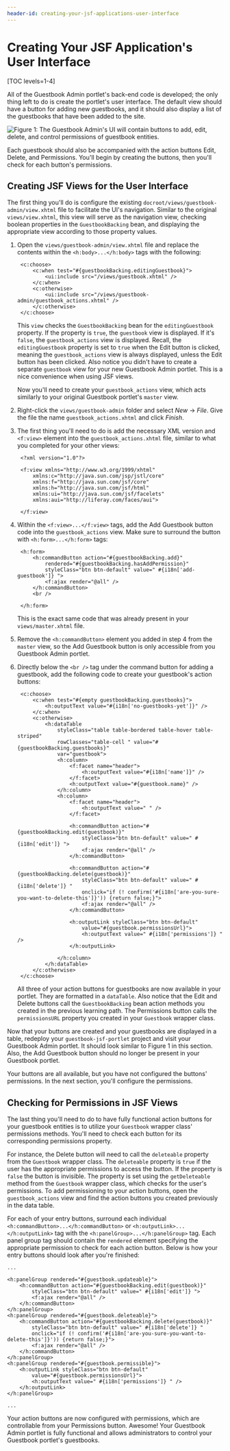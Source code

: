 ```yaml
---
header-id: creating-your-jsf-applications-user-interface
---
```


# Creating Your JSF Application's User Interface

[TOC levels=1-4]

All of the Guestbook Admin portlet's back-end code is developed; the only thing
left to do is create the portlet's user interface. The default view should have
a button for adding new guestbooks, and it should also display a list of the
guestbooks that have been added to the site. 

![Figure 1: The Guestbook Admin's UI will contain buttons to add, edit, delete, and control permissions of guestbook entities.](../../../images/guestbook-admin-jsf.png)

Each guestbook should also be accompanied with the action buttons Edit, Delete,
and Permissions. You'll begin by creating the buttons, then you'll check for
each button's permissions. 

## Creating JSF Views for the User Interface

The first thing you'll do is configure the existing
`docroot/views/guestbook-admin/view.xhtml` file to facilitate the UI's
navigation. Similar to the original `views/view.xhtml`, this view will serve as
the navigation view, checking boolean properties in the `GuestbookBacking` bean,
and displaying the appropriate view according to those property values. 

1. Open the `views/guestbook-admin/view.xhtml` file and replace the contents
   within the `<h:body>...</h:body>` tags with the following: 

        <c:choose>
            <c:when test="#{guestbookBacking.editingGuestbook}">
                <ui:include src="/views/guestbook.xhtml" />
            </c:when>
            <c:otherwise>
                <ui:include src="/views/guestbook-admin/guestbook_actions.xhtml" />
            </c:otherwise>
        </c:choose>

    This `view` checks the `GuestbookBacking` bean for the `editingGuestbook`
    property. If the property is `true`, the `guestbook` view is displayed. If
    it's `false`, the `guestbook_actions` view is displayed. Recall, the
    `editingGuestbook` property is set to `true` when the Edit button is
    clicked, meaning the `guestbook_actions` view is always displayed, unless
    the Edit button has been clicked. Also notice you didn't have to create a
    separate `guestbook` view for your new Guestbook Admin portlet. This is a
    nice convenience when using JSF views. 

    Now you'll need to create your `guestbook_actions` view, which acts
    similarly to your original Guestbook portlet's `master` view. 

2. Right-click the `views/guestbook-admin` folder and select *New* &rarr;
   *File*. Give the file the name `guestbook_actions.xhtml` and click *Finish*. 

3. The first thing you'll need to do is add the necessary XML version and
   `<f:view>` element into the `guestbook_actions.xhtml` file, similar to what
   you completed for your other views: 

        <?xml version="1.0"?>

        <f:view xmlns="http://www.w3.org/1999/xhtml"
            xmlns:c="http://java.sun.com/jsp/jstl/core"
            xmlns:f="http://java.sun.com/jsf/core"
            xmlns:h="http://java.sun.com/jsf/html"
            xmlns:ui="http://java.sun.com/jsf/facelets"
            xmlns:aui="http://liferay.com/faces/aui">

        </f:view>

4. Within the `<f:view>...</f:view>` tags, add the Add Guestbook button code
   into the `guestbook_actions` view. Make sure to surround the button with
   `<h:form>...</h:form>` tags: 

        <h:form>
            <h:commandButton action="#{guestbookBacking.add}"
                rendered="#{guestbookBacking.hasAddPermission}"
                styleClass="btn btn-default" value=" #{i18n['add-guestbook']} ">
                <f:ajax render="@all" />
            </h:commandButton>
            <br />

        </h:form>

    This is the exact same code that was already present in your
    `views/master.xhtml` file.

5. Remove the `<h:commandButton>` element you added in step 4 from the `master`
   view, so the Add Guestbook button is only accessible from you Guestbook Admin
   portlet. 

6. Directly below the `<br />` tag under the command button for adding a
   guestbook, add the following code to create your guestbook's action buttons: 

        <c:choose>
            <c:when test="#{empty guestbookBacking.guestbooks}">
                <h:outputText value="#{i18n['no-guestbooks-yet']}" />
            </c:when>
            <c:otherwise>
                <h:dataTable
                    styleClass="table table-bordered table-hover table-striped"
                    rowClasses="table-cell " value="#{guestbookBacking.guestbooks}"
                    var="guestbook">
                    <h:column>
                        <f:facet name="header">
                            <h:outputText value="#{i18n['name']}" />
                        </f:facet>
                        <h:outputText value="#{guestbook.name}" />
                    </h:column>
                    <h:column>
                        <f:facet name="header">
                            <h:outputText value=" " />
                        </f:facet>

                        <h:commandButton action="#{guestbookBacking.edit(guestbook)}"
                            styleClass="btn btn-default" value=" #{i18n['edit']} ">
                            <f:ajax render="@all" />
                        </h:commandButton>

                        <h:commandButton action="#{guestbookBacking.delete(guestbook)}"
                            styleClass="btn btn-default" value=" #{i18n['delete']} "
                            onclick="if (! confirm('#{i18n['are-you-sure-you-want-to-delete-this']}')) {return false;}">
                            <f:ajax render="@all" />
                        </h:commandButton>

                        <h:outputLink styleClass="btn btn-default"
                            value="#{guestbook.permissionsUrl}">
                            <h:outputText value=" #{i18n['permissions']} " />
                        </h:outputLink>

                    </h:column>
                </h:dataTable>
            </c:otherwise>
        </c:choose>

    All three of your action buttons for guestbooks are now available in your
    portlet. They are formatted in a `dataTable`. Also notice that the Edit and
    Delete buttons call the `GuestbookBacking` bean action methods you created
    in the previous learning path. The Permissions button calls the
    `permissionsURL` property you created in your `Guestbook` wrapper class. 

Now that your buttons are created and your guestbooks are displayed in a table,
redeploy your `guestbook-jsf-portlet` project and visit your Guestbook Admin
portlet. It should look similar to Figure 1 in this section. Also, the Add
Guestbook button should no longer be present in your Guestbook portlet. 

Your buttons are all available, but you have not configured the buttons'
permissions. In the next section, you'll configure the permissions. 

## Checking for Permissions in JSF Views

The last thing you'll need to do to have fully functional action buttons for
your guestbook entities is to utilize your `Guestbook` wrapper class'
permissions methods. You'll need to check each button for its corresponding
permissions property. 

For instance, the Delete button will need to call the `deleteable` property from
the `Guestbook` wrapper class. The `deleteable` property is `true` if the user
has the appropriate permissions to access the button. If the property is `false`
the button is invisible. The property is set using the `getDeleteable` method
from the `Guestbook` wrapper class, which checks for the user's permissions. To
add permissioning to your action buttons, open the `guestbook_actions` view and
find the action buttons you created previously in the data table. 

For each of your entry buttons, surround each individual
`<h:commandButton>...</h:commandButton>` or `<h:outputLink>...</h:outputLink>`
tag with the `<h:panelGroup>...</h:panelGroup>` tag. Each panel group tag should
contain the `rendered` element specifying the appropriate permission to check
for each action button. Below is how your entry buttons should look after you're
finished: 

    ...

    <h:panelGroup rendered="#{guestbook.updateable}">
        <h:commandButton action="#{guestbookBacking.edit(guestbook)}"
            styleClass="btn btn-default" value=" #{i18n['edit']} ">
            <f:ajax render="@all" />
        </h:commandButton>
    </h:panelGroup>
    <h:panelGroup rendered="#{guestbook.deleteable}">
        <h:commandButton action="#{guestbookBacking.delete(guestbook)}"
            styleClass="btn btn-default" value=" #{i18n['delete']} "
            onclick="if (! confirm('#{i18n['are-you-sure-you-want-to-delete-this']}')) {return false;}">
            <f:ajax render="@all" />
        </h:commandButton>
    </h:panelGroup>
    <h:panelGroup rendered="#{guestbook.permissible}">
        <h:outputLink styleClass="btn btn-default"
            value="#{guestbook.permissionsUrl}">
            <h:outputText value=" #{i18n['permissions']} " />
        </h:outputLink>
    </h:panelGroup>

    ...

Your action buttons are now configured with permissions, which are controllable
from your Permissions button. Awesome! Your Guestbook Admin portlet is fully
functional and allows administrators to control your Guestbook portlet's
guestbooks. 
